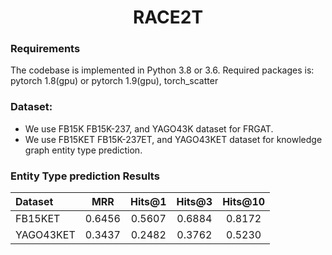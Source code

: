 <h1 align="center">
  RACE2T
</h1>

### Requirements
The codebase is implemented in Python 3.8 or 3.6. Required packages is:
    pytorch    1.8(gpu) or pytorch 1.9(gpu), torch_scatter
    
### Dataset:
- We use FB15K FB15K-237, and YAGO43K dataset for FRGAT. 
- We use FB15KET FB15K-237ET, and YAGO43KET dataset for knowledge graph entity type prediction. 


### Entity Type prediction Results
Dataset | MRR | Hits@1 | Hits@3 | Hits@10
:--- | :---: | :---: | :---: | :---:
FB15KET | 0.6456 | 0.5607 | 0.6884 | 0.8172
YAGO43KET | 0.3437 | 0.2482 | 0.3762 | 0.5230



